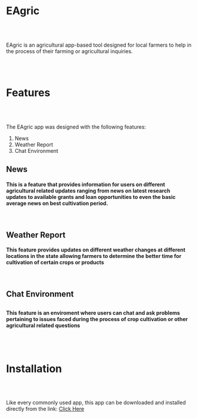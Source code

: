 <h1> EAgric </h1>
<br><br>

EAgric is an agricultural app-based tool designed for local farmers to help in the process of their farming or agricultural inquiries.

<br><br>

<h1> Features </h1>
<br><br>

The EAgric app was designed with the following features:
<ol>
<li>News</li>
<li>Weather Report</li>
<li>Chat Environment</li>
</ol>

<h2>News</h2>
<h4>  This is a feature that provides information for users on different agricultural related updates ranging from news on latest research updates to available grants and loan opportunities to even the basic average news on best cultivation period.</h4>

<br>

<h2>Weather Report</h2>
<h4>   This feature provides updates on different weather changes at different locations in the state allowing farmers to determine the better time for cultivation of certain crops or products</h4>

<br>

<h2> Chat Environment <h2>
<h4>   This feature is an enviroment where users can chat and ask problems pertaining to issues faced during the process of crop cultivation or other agricultural related questions</h4>

<br><br>


<h1> Installation </h1>
<br><br>

Like every commonly used app, this app can be downloaded and installed directly from the link: <a href="https://drive.google.com/file/d/1HLb4qM9L_OJs0UxQHbOJqwQtdFgPrdIU/view?usp=sharing"> Click Here </a>

